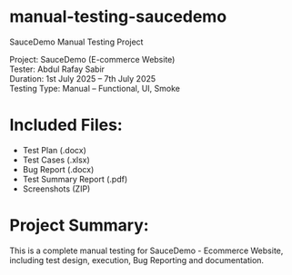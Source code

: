 # manual-testing-saucedemo
SauceDemo Manual Testing Project

Project: SauceDemo (E-commerce Website)  
Tester: Abdul Rafay Sabir  
Duration: 1st July 2025 – 7th July 2025  
Testing Type: Manual – Functional, UI, Smoke

# Included Files:
- Test Plan (.docx)
- Test Cases (.xlsx)
- Bug Report (.docx)
- Test Summary Report (.pdf)
- Screenshots (ZIP)

# Project Summary:
This is a complete manual testing  for SauceDemo - Ecommerce Website, including test design, execution, Bug Reporting and documentation. 
